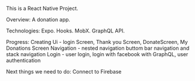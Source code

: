 This is a React Native Project.

Overview: A donation app.

Technologies: Expo. Hooks. MobX. GraphQL API.

Progress:
Creating Ui - login Screen, Thank you Screen, DonateScreen, My Donations Screen
Navigation - nested navigation buttom bar navigation and stack navigation
Login - user login, login with facebook with GraphQL, user authentication

Next things we need to do:
Connect to Firebase
